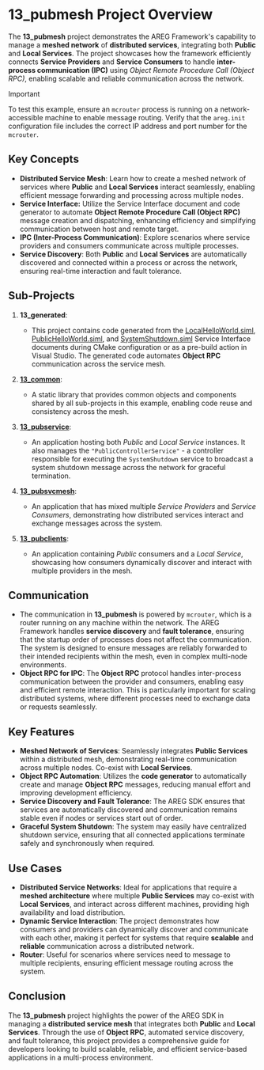 # 13_pubmesh Project Overview

The **13_pubmesh** project demonstrates the AREG Framework's capability to manage a **meshed network** of **distributed services**, integrating both **Public** and **Local Services**. The project showcases how the framework efficiently connects **Service Providers** and **Service Consumers** to handle **inter-process communication (IPC)** using *Object Remote Procedure Call (Object RPC)*, enabling scalable and reliable communication across the network.

> [!IMPORTANT]
> To test this example, ensure an `mcrouter` process is running on a network-accessible machine to enable message routing. Verify that the `areg.init` configuration file includes the correct IP address and port number for the `mcrouter`.

## Key Concepts

- **Distributed Service Mesh**: Learn how to create a meshed network of services where **Public** and **Local Services** interact seamlessly, enabling efficient message forwarding and processing across multiple nodes.
- **Service Interface:** Utilize the Service Interface document and code generator to automate **Object Remote Procedure Call (Object RPC)** message creation and dispatching, enhancing efficiency and simplifying communication between host and remote target.
- **IPC (Inter-Process Communication)**: Explore scenarios where service providers and consumers communicate across multiple processes.
- **Service Discovery**: Both **Public** and **Local Services** are automatically discovered and connected within a process or across the network, ensuring real-time interaction and fault tolerance.

## Sub-Projects

1. **13_generated**:
   - This project contains code generated from the [LocalHelloWorld.siml](./services/LocalHelloWorld.siml), [PublicHelloWorld.siml](./services/PublicHelloWorld.siml), and [SystemShutdown.siml](./services/SystemShutdown.siml) Service Interface documents during CMake configuration or as a pre-build action in Visual Studio. The generated code automates **Object RPC** communication across the service mesh.

2. **[13_common](./common/)**:
   - A static library that provides common objects and components shared by all sub-projects in this example, enabling code reuse and consistency across the mesh.

3. **[13_pubservice](./pubservice/)**:
   - An application hosting both *Public* and *Local Service* instances. It also manages the `"PublicControllerService"` - a controller responsible for executing the `SystemShutdown` service to broadcast a system shutdown message across the network for graceful termination.

4. **[13_pubsvcmesh](./pubsvcmesh/)**:
   - An application that has mixed multiple *Service Providers* and *Service Consumers*, demonstrating how distributed services interact and exchange messages across the system.

5. **[13_pubclients](./pubclients/)**:
   - An application containing *Public* consumers and a *Local Service*, showcasing how consumers dynamically discover and interact with multiple providers in the mesh.

## Communication

- The communication in **13_pubmesh** is powered by `mcrouter`, which is a router running on any machine within the network. The AREG Framework handles **service discovery** and **fault tolerance**, ensuring that the startup order of processes does not affect the communication. The system is designed to ensure messages are reliably forwarded to their intended recipients within the mesh, even in complex multi-node environments.
- **Object RPC for IPC**: The **Object RPC** protocol handles inter-process communication between the provider and consumers, enabling easy and efficient remote interaction. This is particularly important for scaling distributed systems, where different processes need to exchange data or requests seamlessly.

## Key Features

- **Meshed Network of Services**: Seamlessly integrates **Public Services** within a distributed mesh, demonstrating real-time communication across multiple nodes. Co-exist with **Local Services**.
- **Object RPC Automation**: Utilizes the **code generator** to automatically create and manage **Object RPC** messages, reducing manual effort and improving development efficiency.
- **Service Discovery and Fault Tolerance**: The AREG SDK ensures that services are automatically discovered and communication remains stable even if nodes or services start out of order.
- **Graceful System Shutdown**: The system may easily have centralized shutdown service, ensuring that all connected applications terminate safely and synchronously when required.

## Use Cases

- **Distributed Service Networks**: Ideal for applications that require a **meshed architecture** where multiple **Public Services** may co-exist with **Local Services**, and interact across different machines, providing high availability and load distribution.
- **Dynamic Service Interaction**: The project demonstrates how consumers and providers can dynamically discover and communicate with each other, making it perfect for systems that require **scalable** and **reliable** communication across a distributed network.
- **Router**: Useful for scenarios where services need to message to multiple recipients, ensuring efficient message routing across the system.

## Conclusion

The **13_pubmesh** project highlights the power of the AREG SDK in managing a **distributed service mesh** that integrates both **Public** and **Local Services**. Through the use of **Object RPC**, automated service discovery, and fault tolerance, this project provides a comprehensive guide for developers looking to build scalable, reliable, and efficient service-based applications in a multi-process environment.
